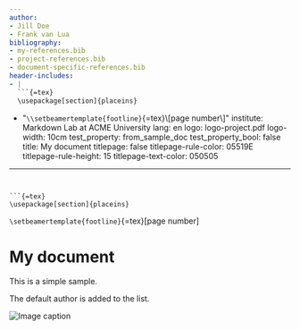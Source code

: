 ```yaml
---
author:
- Jill Doe
- Frank van Lua
bibliography:
- my-references.bib
- project-references.bib
- document-specific-references.bib
header-includes:
- |
  ```{=tex}
  \usepackage[section]{placeins}
  ```
- "`\\setbeamertemplate{footline}`{=tex}\\[page number\\]"
institute: Markdown Lab at ACME University
lang: en
logo: logo-project.pdf
logo-width: 10cm
test_property: from_sample_doc
test_property_bool: false
title: My document
titlepage: false
titlepage-rule-color: 05519E
titlepage-rule-height: 15
titlepage-text-color: 050505
---
```


```{=tex}
\usepackage[section]{placeins}
```

`\setbeamertemplate{footline}`{=tex}\[page number\]

# My document

This is a simple sample.

The default author is added to the list.

![Image caption](image.png)
